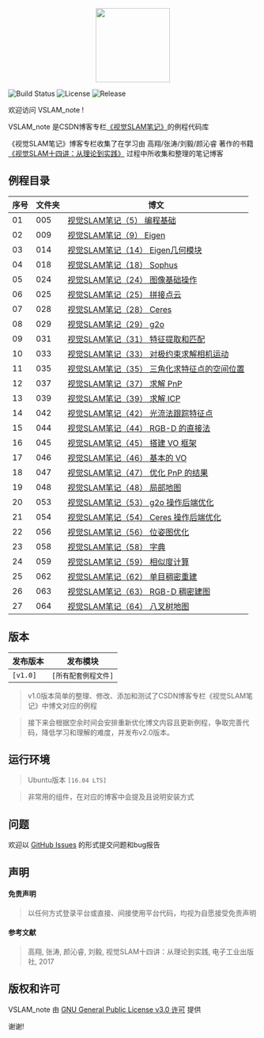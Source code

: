 <div align=center><img src="https://img-blog.csdnimg.cn/20190917102044674.png" width="150" height="150" /></div>

![Build Status](https://img.shields.io/badge/build-passing-brightgreen)
![License](https://img.shields.io/badge/license-%20GPL--3.0-blue)
![Release](https://img.shields.io/badge/release-v1.0-blue)

欢迎访问 VSLAM_note !

VSLAM_note 是CSDN博客专栏[《视觉SLAM笔记》](https://joveh-h.blog.csdn.net/article/category/9357175)的例程代码库

《视觉SLAM笔记》博客专栏收集了在学习由 高翔/张涛/刘毅/颜沁睿 著作的书籍 [《视觉SLAM十四讲：从理论到实践》](https://baike.baidu.com/item/%E8%A7%86%E8%A7%89SLAM%E5%8D%81%E5%9B%9B%E8%AE%B2) 过程中所收集和整理的笔记博客

## 例程目录
| 序号 | 文件夹 | 博文 |
| --- | --- | --- |
|01|005|[视觉SLAM笔记（5） 编程基础](https://joveh-h.blog.csdn.net/article/details/101022916)|
|02|009|[视觉SLAM笔记（9） Eigen](https://joveh-h.blog.csdn.net/article/details/101470881)|
|03|014|[视觉SLAM笔记（14） Eigen几何模块](https://joveh-h.blog.csdn.net/article/details/101599067)|
|04|018|[视觉SLAM笔记（18） Sophus](https://joveh-h.blog.csdn.net/article/details/101670053)|
|05|024|[视觉SLAM笔记（24） 图像基础操作](https://joveh-h.blog.csdn.net/article/details/102362765)
|06|025|[视觉SLAM笔记（25） 拼接点云](https://joveh-h.blog.csdn.net/article/details/102362891)|
|07|028|[视觉SLAM笔记（28） Ceres](https://joveh-h.blog.csdn.net/article/details/102403351)|
|08|029|[视觉SLAM笔记（29） g2o](https://joveh-h.blog.csdn.net/article/details/102403457)|
|09|031|[视觉SLAM笔记（31） 特征提取和匹配](https://joveh-h.blog.csdn.net/article/details/102403662)|
|10|033|[视觉SLAM笔记（33） 对极约束求解相机运动](https://joveh-h.blog.csdn.net/article/details/102533056)|
|11|035|[视觉SLAM笔记（35） 三角化求特征点的空间位置](https://joveh-h.blog.csdn.net/article/details/102533597)|
|12|037|[视觉SLAM笔记（37） 求解 PnP](https://joveh-h.blog.csdn.net/article/details/102595098)|
|13|039|[视觉SLAM笔记（39） 求解 ICP](https://joveh-h.blog.csdn.net/article/details/102615449)|
|14|042|[视觉SLAM笔记（42） 光流法跟踪特征点](https://joveh-h.blog.csdn.net/article/details/102711864)|
|15|044|[视觉SLAM笔记（44） RGB-D 的直接法](https://joveh-h.blog.csdn.net/article/details/102825462)|
|16|045|[视觉SLAM笔记（45） 搭建 VO 框架](https://joveh-h.blog.csdn.net/article/details/102875191)|
|17|046|[视觉SLAM笔记（46） 基本的 VO](https://joveh-h.blog.csdn.net/article/details/102875250)|
|18|047|[视觉SLAM笔记（47） 优化 PnP 的结果](https://joveh-h.blog.csdn.net/article/details/102875271)|
|19|048|[视觉SLAM笔记（48） 局部地图](https://joveh-h.blog.csdn.net/article/details/102928146)|
|20|053|[视觉SLAM笔记（53） g2o 操作后端优化](https://joveh-h.blog.csdn.net/article/details/103095440)|
|21|054|[视觉SLAM笔记（54） Ceres 操作后端优化](https://joveh-h.blog.csdn.net/article/details/103095484)|
|22|056|[视觉SLAM笔记（56） 位姿图优化](https://joveh-h.blog.csdn.net/article/details/103095567)|
|23|058|[视觉SLAM笔记（58） 字典](https://joveh-h.blog.csdn.net/article/details/103106478)|
|24|059|[视觉SLAM笔记（59） 相似度计算](https://joveh-h.blog.csdn.net/article/details/103106494)|
|25|062|[视觉SLAM笔记（62） 单目稠密重建](https://joveh-h.blog.csdn.net/article/details/103215672)|
|26|063|[视觉SLAM笔记（63） RGB-D 稠密建图](https://joveh-h.blog.csdn.net/article/details/103215721)|
|27|064|[视觉SLAM笔记（64） 八叉树地图](https://joveh-h.blog.csdn.net/article/details/103215769)|

## 版本

| 发布版本 | 发布模块 |
| --- | --- |
| `[v1.0]` | `[所有配套例程文件]` |

> v1.0版本简单的整理、修改、添加和测试了CSDN博客专栏《视觉SLAM笔记》中博文对应的例程

> 接下来会根据空余时间会安排重新优化博文内容且更新例程，争取完善代码，降低学习和理解的难度，并发布v2.0版本。

## 运行环境
> Ubuntu版本 `[16.04 LTS]`

> 非常用的组件，在对应的博客中会提及且说明安装方式

## 问题
欢迎以 [GitHub Issues](https://github.com/JoveH-H/VSLAM_note/issues) 的形式提交问题和bug报告

## 声明
#### 免责声明
> 以任何方式登录平台或直接、间接使用平台代码，均视为自愿接受免责声明

#### 参考文献
> 高翔, 张涛, 颜沁睿, 刘毅, 视觉SLAM十四讲：从理论到实践, 电子工业出版社, 2017

## 版权和许可
VSLAM_note 由 [GNU General Public License v3.0 许可](https://github.com/JoveH-H/VSLAM_note/blob/master/LICENSE) 提供

谢谢!
